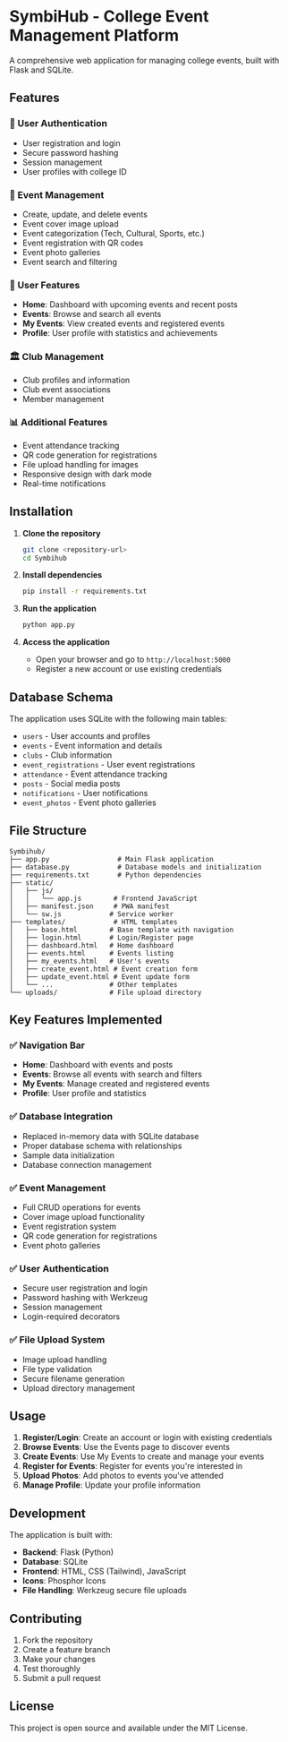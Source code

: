 # SymbiHub - College Event Management Platform

A comprehensive web application for managing college events, built with Flask and SQLite.

## Features

### 🔐 User Authentication
- User registration and login
- Secure password hashing
- Session management
- User profiles with college ID

### 📅 Event Management
- Create, update, and delete events
- Event cover image upload
- Event categorization (Tech, Cultural, Sports, etc.)
- Event registration with QR codes
- Event photo galleries
- Event search and filtering

### 👥 User Features
- **Home**: Dashboard with upcoming events and recent posts
- **Events**: Browse and search all events
- **My Events**: View created events and registered events
- **Profile**: User profile with statistics and achievements

### 🏛️ Club Management
- Club profiles and information
- Club event associations
- Member management

### 📊 Additional Features
- Event attendance tracking
- QR code generation for registrations
- File upload handling for images
- Responsive design with dark mode
- Real-time notifications

## Installation

1. **Clone the repository**
   ```bash
   git clone <repository-url>
   cd Symbihub
   ```

2. **Install dependencies**
   ```bash
   pip install -r requirements.txt
   ```

3. **Run the application**
   ```bash
   python app.py
   ```

4. **Access the application**
   - Open your browser and go to `http://localhost:5000`
   - Register a new account or use existing credentials

## Database Schema

The application uses SQLite with the following main tables:
- `users` - User accounts and profiles
- `events` - Event information and details
- `clubs` - Club information
- `event_registrations` - User event registrations
- `attendance` - Event attendance tracking
- `posts` - Social media posts
- `notifications` - User notifications
- `event_photos` - Event photo galleries

## File Structure

```
Symbihub/
├── app.py                 # Main Flask application
├── database.py            # Database models and initialization
├── requirements.txt       # Python dependencies
├── static/
│   ├── js/
│   │   └── app.js        # Frontend JavaScript
│   ├── manifest.json     # PWA manifest
│   └── sw.js            # Service worker
├── templates/            # HTML templates
│   ├── base.html        # Base template with navigation
│   ├── login.html       # Login/Register page
│   ├── dashboard.html   # Home dashboard
│   ├── events.html      # Events listing
│   ├── my_events.html   # User's events
│   ├── create_event.html # Event creation form
│   ├── update_event.html # Event update form
│   └── ...              # Other templates
└── uploads/             # File upload directory
```

## Key Features Implemented

### ✅ Navigation Bar
- **Home**: Dashboard with events and posts
- **Events**: Browse all events with search and filters
- **My Events**: Manage created and registered events
- **Profile**: User profile and statistics

### ✅ Database Integration
- Replaced in-memory data with SQLite database
- Proper database schema with relationships
- Sample data initialization
- Database connection management

### ✅ Event Management
- Full CRUD operations for events
- Cover image upload functionality
- Event registration system
- QR code generation for registrations
- Event photo galleries

### ✅ User Authentication
- Secure user registration and login
- Password hashing with Werkzeug
- Session management
- Login-required decorators

### ✅ File Upload System
- Image upload handling
- File type validation
- Secure filename generation
- Upload directory management

## Usage

1. **Register/Login**: Create an account or login with existing credentials
2. **Browse Events**: Use the Events page to discover events
3. **Create Events**: Use My Events to create and manage your events
4. **Register for Events**: Register for events you're interested in
5. **Upload Photos**: Add photos to events you've attended
6. **Manage Profile**: Update your profile information

## Development

The application is built with:
- **Backend**: Flask (Python)
- **Database**: SQLite
- **Frontend**: HTML, CSS (Tailwind), JavaScript
- **Icons**: Phosphor Icons
- **File Handling**: Werkzeug secure file uploads

## Contributing

1. Fork the repository
2. Create a feature branch
3. Make your changes
4. Test thoroughly
5. Submit a pull request

## License

This project is open source and available under the MIT License.
